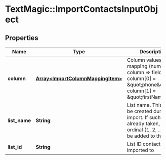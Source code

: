 # TextMagic::ImportContactsInputObject

## Properties
Name | Type | Description | Notes
------------ | ------------- | ------------- | -------------
**column** | [**Array&lt;ImportColumnMappingItem&gt;**](ImportColumnMappingItem.md) | Column values mapping (number column &#x3D;&gt; field), e.g. column[0] &#x3D; \&quot;phone\&quot;, column[1] &#x3D; \&quot;firstName\&quot; | 
**list_name** | **String** | List name. This list will be created during import. If such name is already taken, an ordinal (1, 2, ...) will be added to the end | [optional] 
**list_id** | **String** | List ID contacts will be imported to | [optional] 


